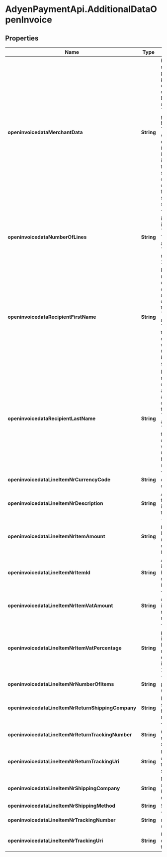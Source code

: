# AdyenPaymentApi.AdditionalDataOpenInvoice

## Properties

Name | Type | Description | Notes
------------ | ------------- | ------------- | -------------
**openinvoicedataMerchantData** | **String** | Holds different merchant data points like product, purchase, customer, and so on. It takes data in a Base64 encoded string.  The &#x60;merchantData&#x60; parameter needs to be added to the &#x60;openinvoicedata&#x60; signature at the end.  Since the field is optional, if it&#39;s not included it does not impact computing the merchant signature.  Applies only to Klarna.  You can contact Klarna for the format and structure of the string. | [optional] 
**openinvoicedataNumberOfLines** | **String** | The number of invoice lines included in &#x60;openinvoicedata&#x60;.  There needs to be at least one line, so &#x60;numberOfLines&#x60; needs to be at least 1. | [optional] 
**openinvoicedataRecipientFirstName** | **String** | First name of the recipient. If the delivery address and the billing address are different, specify the &#x60;recipientFirstName&#x60; and &#x60;recipientLastName&#x60; to share the delivery address with Klarna. Otherwise, only the billing address is shared with Klarna. | [optional] 
**openinvoicedataRecipientLastName** | **String** | Last name of the recipient. If the delivery address and the billing address are different, specify the &#x60;recipientFirstName&#x60; and &#x60;recipientLastName&#x60; to share the delivery address with Klarna. Otherwise, only the billing address is shared with Klarna. | [optional] 
**openinvoicedataLineItemNrCurrencyCode** | **String** | The three-character ISO currency code. | [optional] 
**openinvoicedataLineItemNrDescription** | **String** | A text description of the product the invoice line refers to. | [optional] 
**openinvoicedataLineItemNrItemAmount** | **String** | The price for one item in the invoice line, represented in minor units.  The due amount for the item, VAT excluded. | [optional] 
**openinvoicedataLineItemNrItemId** | **String** | A unique id for this item. Required for RatePay if the description of each item is not unique. | [optional] 
**openinvoicedataLineItemNrItemVatAmount** | **String** | The VAT due for one item in the invoice line, represented in minor units. | [optional] 
**openinvoicedataLineItemNrItemVatPercentage** | **String** | The VAT percentage for one item in the invoice line, represented in minor units.  For example, 19% VAT is specified as 1900. | [optional] 
**openinvoicedataLineItemNrNumberOfItems** | **String** | The number of units purchased of a specific product. | [optional] 
**openinvoicedataLineItemNrReturnShippingCompany** | **String** | Name of the shipping company handling the the return shipment. | [optional] 
**openinvoicedataLineItemNrReturnTrackingNumber** | **String** | The tracking number for the return of the shipment. | [optional] 
**openinvoicedataLineItemNrReturnTrackingUri** | **String** | URI where the customer can track the return of their shipment. | [optional] 
**openinvoicedataLineItemNrShippingCompany** | **String** | Name of the shipping company handling the delivery. | [optional] 
**openinvoicedataLineItemNrShippingMethod** | **String** | Shipping method. | [optional] 
**openinvoicedataLineItemNrTrackingNumber** | **String** | The tracking number for the shipment. | [optional] 
**openinvoicedataLineItemNrTrackingUri** | **String** | URI where the customer can track their shipment. | [optional] 


